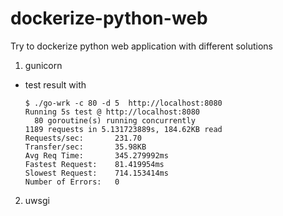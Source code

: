 # dockerize-python-web
Try to dockerize python web application with different solutions




1. gunicorn 


- test result with 
    ```
	$ ./go-wrk -c 80 -d 5  http://localhost:8080
	Running 5s test @ http://localhost:8080
	  80 goroutine(s) running concurrently
	1189 requests in 5.131723889s, 184.62KB read
	Requests/sec:		231.70
	Transfer/sec:		35.98KB
	Avg Req Time:		345.279992ms
	Fastest Request:	81.419954ms
	Slowest Request:	714.153414ms
	Number of Errors:	0
   ```

2. uwsgi 
